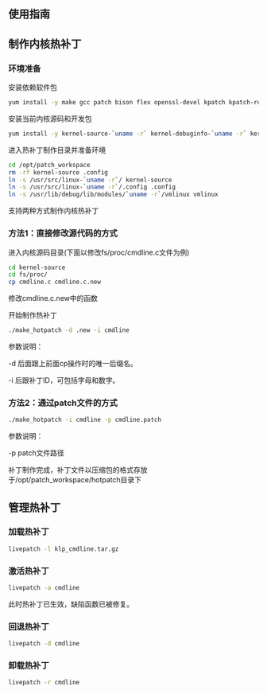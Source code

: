 使用指南
----------

## 制作内核热补丁

### 环境准备

安装依赖软件包

```bash
yum install -y make gcc patch bison flex openssl-devel kpatch kpatch-runtime
```

安装当前内核源码和开发包

```bash
yum install -y kernel-source-`uname -r` kernel-debuginfo-`uname -r` kernel-devel-`uname -r`
```


进入热补丁制作目录并准备环境

```bash
cd /opt/patch_workspace
rm -rf kernel-source .config
ln -s /usr/src/linux-`uname -r`/ kernel-source
ln -s /usr/src/linux-`uname -r`/.config .config
ln -s /usr/lib/debug/lib/modules/`uname -r`/vmlinux vmlinux
```

支持两种方式制作内核热补丁

### 方法1：直接修改源代码的方式

进入内核源码目录(下面以修改fs/proc/cmdline.c文件为例)

```bash
cd kernel-source
cd fs/proc/
cp cmdline.c cmdline.c.new
```

修改cmdline.c.new中的函数

开始制作热补丁

```bash
./make_hotpatch -d .new -i cmdline
```

参数说明：

-d 后面跟上前面cp操作时的唯一后缀名。

-i 后跟补丁ID，可包括字母和数字。

### 方法2：通过patch文件的方式

```bash
./make_hotpatch -i cmdline -p cmdline.patch
```

参数说明：

-p patch文件路径

补丁制作完成，补丁文件以压缩包的格式存放于/opt/patch_workspace/hotpatch目录下


## 管理热补丁

### 加载热补丁

```bash
livepatch -l klp_cmdline.tar.gz
```

### 激活热补丁

```bash
livepatch -a cmdline
```

此时热补丁已生效，缺陷函数已被修复。

### 回退热补丁

```bash
livepatch -d cmdline
```

### 卸载热补丁

```bash
livepatch -r cmdline
```

